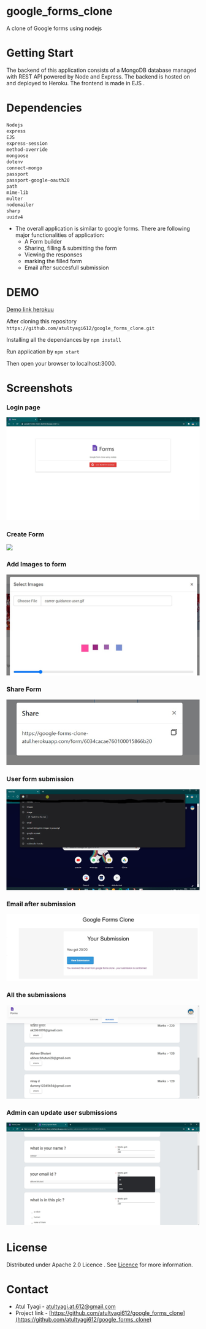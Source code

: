 # google_forms_clone

A clone of Google forms using nodejs


# Getting Start

The backend of this application consists of a MongoDB database managed with REST API powered by Node and Express. The backend is hosted on and deployed to Heroku. The frontend is made in EJS .

# Dependencies 

```
Nodejs
express
EJS
express-session
method-override
mongoose
dotenv
connect-mongo
passport
passport-google-oauth20
path
mime-lib
multer
nodemailer
sharp
uuidv4
```
* The overall application is similar to google forms. There are following major functionalities of application:
   * A Form builder
   * Sharing, filling & submitting the form
   * Viewing the responses
   * marking the filled form 
   * Email after succesfull submission

# DEMO 
[Demo link herokuu](https://google-forms-clone-atul.herokuapp.com)

After cloning this repository ```https://github.com/atultyagi612/google_forms_clone.git```

Installing  all the dependances by ``` npm install ```

Run application by ``` npm start  ```

Then open your browser to localhost:3000.

# Screenshots

### **Login page**


![](images/login.jpg)


### **Create Form**

![](images/create_form.gif)

### **Add Images to form**

![](images/add_images.jpg)

### **Share Form**

![](images/share.jpg)

### **User form submission**

![](images/user_form.gif)

### **Email after submission**

![](images/email_result.jpg)

### **All the submissions**

![](images/responses.jpg)

### **Admin can update user submissions**

![](images/update_user_submission.jpg)

# License

Distributed under Apache 2.0 Licence . See [Licence](LICENSE) for more information.

# Contact

* Atul Tyagi - [atultyagi.at.612@gmail.com](atultyagi.at.612@gmail.com)
* Project link - [https://github.com/atultyagi612/google_forms_clone](https://github.com/atultyagi612/google_forms_clone)


